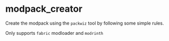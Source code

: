 # modpack_creator

Create the modpack using the `packwiz` tool by following some simple rules.

Only supports `fabric` modloader and `modrinth`